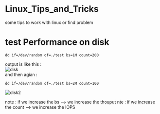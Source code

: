 # Linux_Tips_and_Tricks
some tips to work with linux or find problem
# test Performance on disk
```
dd if=/dev/random of=./test bs=1M count=200
```
output is like this : <br>
![disk](https://github.com/user-attachments/assets/fae38e13-0728-46f1-ad2f-99cc79f79ee4) <br>
and then agian : <br>

```
dd if=/dev/random of=./test bs=2M count=100
```
![disk2](https://github.com/user-attachments/assets/c1e0ce5b-a3d4-406b-81ef-dc1f36e1d805) <br>

note : if we increase the bs --> we increase the thouput 
nte : if we increase the count --> we increase the IOPS
